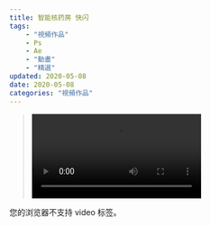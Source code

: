 ```yaml
---
title: 智能核药房 快闪
tags: 
    - "視頻作品"
    - Ps
    - Ae
    - "動畫"
    - "精選"
updated: 2020-05-08
date: 2020-05-08
categories: "視頻作品"
---
```


><video src="/asset/videos/智能核药房-main-_1.mp4" controls="controls">
您的浏览器不支持 video 标签。
</video>